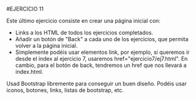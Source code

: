 #EJERCICIO 11

Este último ejercicio consiste en crear una página inicial con:

- Links a los HTML de todos los ejercicios completados.
- Añadir un botón de "Back" a cada uno de los ejercicios, que permita volver a la página inicial.
- Simplemente podéis usar elementos link, por ejemplo, si queremos ir desde el index al ejercicio 7, usaremos href="ejercicio7/ej7.html". En cambio, para el botón de back, tendremos un href que nos llevará a index.html.

Usad Bootstrap libremente para conseguir un buen diseño. Podéis usar iconos, botones, links, listas de bootstrap, etc.
